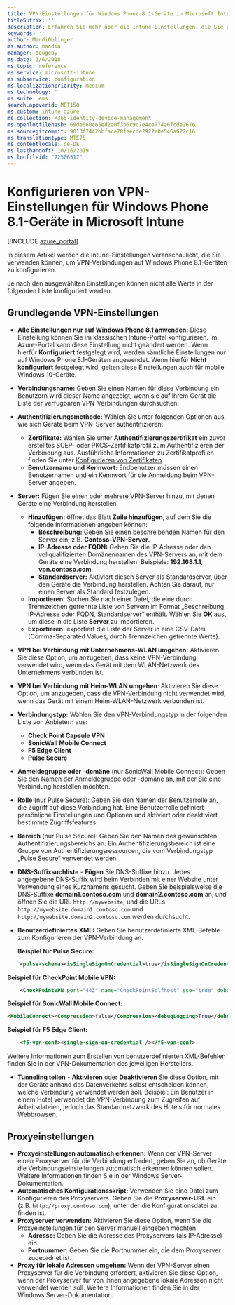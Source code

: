 ```yaml
---
title: VPN-Einstellungen für Windows Phone 8.1-Geräte in Microsoft Intune
titleSuffix: ''
description: Erfahren Sie mehr über die Intune-Einstellungen, die Sie zum Konfigurieren von VPN-Verbindungen auf Windows Phone 8.1-Geräten verwenden können.
keywords: ''
author: MandiOhlinger
ms.author: mandia
manager: dougeby
ms.date: 3/6/2018
ms.topic: reference
ms.service: microsoft-intune
ms.subservice: configuration
ms.localizationpriority: medium
ms.technology: ''
ms.suite: ems
search.appverid: MET150
ms.custom: intune-azure
ms.collection: M365-identity-device-management
ms.openlocfilehash: 69de660e65ed2a0f3b6c9c7e4ce774a6fcde2676
ms.sourcegitcommit: 9013f7442bbface78feecde2922e8e546a622c16
ms.translationtype: MTE75
ms.contentlocale: de-DE
ms.lasthandoff: 10/16/2019
ms.locfileid: "72506517"
---
```

# <a name="configure-vpn-settings-in-microsoft-intune-for-devices-running-windows-phone-81"></a>Konfigurieren von VPN-Einstellungen für Windows Phone 8.1-Geräte in Microsoft Intune

[!INCLUDE [azure_portal](../includes/azure_portal.md)]

In diesem Artikel werden die Intune-Einstellungen veranschaulicht, die Sie verwenden können, um VPN-Verbindungen auf Windows Phone 8.1-Geräten zu konfigurieren.


Je nach den ausgewählten Einstellungen können nicht alle Werte in der folgenden Liste konfiguriert werden.

## <a name="base-vpn-settings"></a>Grundlegende VPN-Einstellungen

- **Alle Einstellungen nur auf Windows Phone 8.1 anwenden:** Diese Einstellung können Sie im klassischen Intune-Portal konfigurieren. Im Azure-Portal kann diese Einstellung nicht geändert werden. Wenn hierfür **Konfiguriert** festgelegt wird, werden sämtliche Einstellungen nur auf Windows Phone 8.1-Geräten angewendet. Wenn hierfür **Nicht konfiguriert** festgelegt wird, gelten diese Einstellungen auch für mobile Windows 10-Geräte.
- **Verbindungsname:** Geben Sie einen Namen für diese Verbindung ein. Benutzern wird dieser Name angezeigt, wenn sie auf ihrem Gerät die Liste der verfügbaren VPN-Verbindungen durchsuchen.
- **Authentifizierungsmethode:** Wählen Sie unter folgenden Optionen aus, wie sich Geräte beim VPN-Server authentifizieren:
  - **Zertifikate:** Wählen Sie unter **Authentifizierungszertifikat** ein zuvor erstelltes SCEP- oder PKCS-Zertifikatprofil zum Authentifizieren der Verbindung aus. Ausführliche Informationen zu Zertifikatprofilen finden Sie unter [Konfigurieren von Zertifikaten](../protect/certificates-configure.md).
  - **Benutzername und Kennwort:** Endbenutzer müssen einen Benutzernamen und ein Kennwort für die Anmeldung beim VPN-Server angeben.
- **Server:** Fügen Sie einen oder mehrere VPN-Server hinzu, mit denen Geräte eine Verbindung herstellen.
  - **Hinzufügen:** öffnet das Blatt **Zeile hinzufügen**, auf dem Sie die folgende Informationen angeben können:
    - **Beschreibung:** Geben Sie einen beschreibenden Namen für den Server ein, z.B. **Contoso-VPN-Server**.
    - **IP-Adresse oder FQDN:** Geben Sie die IP-Adresse oder den vollqualifizierten Domänennamen des VPN-Servers an, mit dem Geräte eine Verbindung herstellen. Beispiele: **192.168.1.1**, **vpn.contoso.com**.
    - **Standardserver:** Aktiviert diesen Server als Standardserver, über den Geräte die Verbindung herstellen. Achten Sie darauf, nur einen Server als Standard festzulegen.
  - **Importieren:** Suchen Sie nach einer Datei, die eine durch Trennzeichen getrennte Liste von Servern im Format „Beschreibung, IP-Adresse oder FQDN, Standardserver“ enthält. Wählen Sie **OK** aus, um diese in die Liste **Server** zu importieren.
  - **Exportieren:** exportiert die Liste der Server in eine CSV-Datei (Comma-Separated Values, durch Trennzeichen getrennte Werte).

- **VPN bei Verbindung mit Unternehmens-WLAN umgehen:** Aktivieren Sie diese Option, um anzugeben, dass keine VPN-Verbindung verwendet wird, wenn das Gerät mit dem WLAN-Netzwerk des Unternehmens verbunden ist.
- **VPN bei Verbindung mit Heim-WLAN umgehen**: Aktivieren Sie diese Option, um anzugeben, dass die VPN-Verbindung nicht verwendet wird, wenn das Gerät mit einem Heim-WLAN-Netzwerk verbunden ist.

- **Verbindungstyp:** Wählen Sie den VPN-Verbindungstyp in der folgenden Liste von Anbietern aus:
  - **Check Point Capsule VPN**
  - **SonicWall Mobile Connect**
  - **F5 Edge Client**
  - **Pulse Secure**

- **Anmeldegruppe oder -domäne** (nur SonicWall Mobile Connect): Geben Sie den Namen der Anmeldegruppe oder -domäne an, mit der Sie eine Verbindung herstellen möchten.
- **Rolle** (nur Pulse Secure): Geben Sie den Namen der Benutzerrolle an, die Zugriff auf diese Verbindung hat. Eine Benutzerrolle definiert persönliche Einstellungen und Optionen und aktiviert oder deaktiviert bestimmte Zugriffsfeatures.
- **Bereich** (nur Pulse Secure): Geben Sie den Namen des gewünschten Authentifizierungsbereichs an. Ein Authentifizierungsbereich ist eine Gruppe von Authentifizierungsressourcen, die vom Verbindungstyp „Pulse Secure“ verwendet werden.

- **DNS-Suffixsuchliste** - **Fügen** Sie DNS-Suffixe hinzu. Jedes angegebene DNS-Suffix wird beim Verbinden mit einer Website unter Verwendung eines Kurznamens gesucht. Geben Sie beispielsweise die DNS-Suffixe **domain1.contoso.com** und **domain2.contoso.com** an, und öffnen Sie die URL `http://mywebsite`, und die URLs `http://mywebsite.domain1.contoso.com` und `http://mywebsite.domain2.contoso.com` werden durchsucht.

- **Benutzerdefiniertes XML:** Geben Sie benutzerdefinierte XML-Befehle zum Konfigurieren der VPN-Verbindung an.

    **Beispiel für Pulse Secure:**

```xml
    <pulse-schema><isSingleSignOnCredential>true</isSingleSignOnCredential></pulse-schema>
```

**Beispiel für CheckPoint Mobile VPN:**

```xml
    <CheckPointVPN port="443" name="CheckPointSelfhost" sso="true" debug="3" />
```

**Beispiel für SonicWall Mobile Connect:**

```xml
<MobileConnect><Compression>false</Compression><debugLogging>True</debugLogging><packetCapture>False</packetCapture></MobileConnect>
```

**Beispiel für F5 Edge Client:**

```xml
    <f5-vpn-conf><single-sign-on-credential /></f5-vpn-conf>
```

Weitere Informationen zum Erstellen von benutzerdefinierten XML-Befehlen finden Sie in der VPN-Dokumentation des jeweiligen Herstellers.

- **Tunneling teilen** - **Aktivieren** oder **Deaktivieren** Sie diese Option, mit der Geräte anhand des Datenverkehrs selbst entscheiden können, welche Verbindung verwendet werden soll. Beispiel: Ein Benutzer in einem Hotel verwendet die VPN-Verbindung zum Zugreifen auf Arbeitsdateien, jedoch das Standardnetzwerk des Hotels für normales Webbrowsen.




## <a name="proxy-settings"></a>Proxyeinstellungen

- **Proxyeinstellungen automatisch erkennen:** Wenn der VPN-Server einen Proxyserver für die Verbindung erfordert, geben Sie an, ob Geräte die Verbindungseinstellungen automatisch erkennen können sollen. Weitere Informationen finden Sie in der Windows Server-Dokumentation.
- **Automatisches Konfigurationsskript:** Verwenden Sie eine Datei zum Konfigurieren des Proxyservers. Geben Sie die **Proxyserver-URL** ein (z.B. `http://proxy.contoso.com`), unter der die Konfigurationsdatei zu finden ist.
- **Proxyserver verwenden:** Aktivieren Sie diese Option, wenn Sie die Proxyeinstellungen für den Server manuell eingeben möchten.
  - **Adresse:** Geben Sie die Adresse des Proxyservers (als IP-Adresse) ein.
  - **Portnummer:** Geben Sie die Portnummer ein, die dem Proxyserver zugeordnet ist.
- **Proxy für lokale Adressen umgehen:** Wenn der VPN-Server einen Proxyserver für die Verbindung erfordert, aktivieren Sie diese Option, wenn der Proxyserver für von Ihnen angegebene lokale Adressen nicht verwendet werden soll. Weitere Informationen finden Sie in der Windows Server-Dokumentation.

